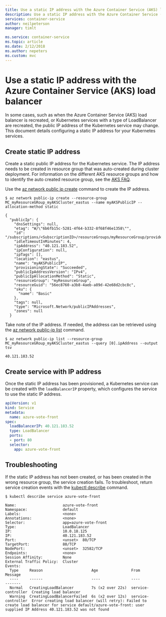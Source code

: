 ```yaml
---
title: Use a static IP address with the Azure Container Service (AKS) load balancer
description: Use a static IP address with the Azure Container Service (AKS) load balancer.
services: container-service
author: neilpeterson
manager: timlt

ms.service: container-service
ms.topic: article
ms.date: 2/12/2018
ms.author: nepeters
ms.custom: mvc
---
```


# Use a static IP address with the Azure Container Service (AKS) load balancer

In some cases, such as when the Azure Container Service (AKS) load balancer is recreated, or Kubernetes services with a type of LoadBalancer are recreated, the public IP address of the Kubernetes service may change. This document details configuring a static IP address for your Kubernetes services.

## Create static IP address

Create a static public IP address for the Kubernetes service. The IP address needs to be created in resource group that was auto-created during cluster deployment. For information on the different AKS resource groups and how to identify the auto created resource group, see the [AKS FAQ][aks-faq-resource-group].

Use the [az network public ip create][az-network-public-ip-create] command to create the IP address.

```console
$ az network public-ip create --resource-group MC_myResourceGRoup_myAKSCluster_eastus --name myAKSPublicIP --allocation-method static

{
  "publicIp": {
    "dnsSettings": null,
    "etag": "W/\"6b6fb15c-5281-4f64-b332-8f68f46e1358\"",
    "id": "/subscriptions/<SubscriptionID>/resourceGroups/myResourceGroup/providers/Microsoft.Network/publicIPAddresses/myAKSPublicIP",
    "idleTimeoutInMinutes": 4,
    "ipAddress": "40.121.183.52",
    "ipConfiguration": null,
    "ipTags": [],
    "location": "eastus",
    "name": "myAKSPublicIP",
    "provisioningState": "Succeeded",
    "publicIpAddressVersion": "IPv4",
    "publicIpAllocationMethod": "Static",
    "resourceGroup": "myResourceGroup",
    "resourceGuid": "56ec8760-a3b8-4aeb-a89d-42e68d2cbc8c",
    "sku": {
      "name": "Basic"
    },
    "tags": null,
    "type": "Microsoft.Network/publicIPAddresses",
    "zones": null
  }
````

Take note of the IP address. If needed, the address can be retrieved using the [az network public-ip list][az-network-public-ip-list] command.

```console
$ az network public-ip list --resource-group MC_myResourceGRoup_myAKSCluster_eastus --query [0].ipAddress --output tsv

40.121.183.52
```

## Create service with IP address

Once the static IP address has been provisioned, a Kubernetes service can be created with the `loadBalancerIP` property, which configures the service to use the static IP address.

```yaml
apiVersion: v1
kind: Service
metadata:
  name: azure-vote-front
spec:
  loadBalancerIP: 40.121.183.52
  type: LoadBalancer
  ports:
  - port: 80
  selector:
    app: azure-vote-front
```

## Troubleshooting

If the static IP address has not been created, or has been created in the wrong resource group, the service creation fails. To troubleshoot, return service creation events with the [kubectl describe][kubectl-describe] command.

```console
$ kubectl describe service azure-vote-front

Name:                     azure-vote-front
Namespace:                default
Labels:                   <none>
Annotations:              <none>
Selector:                 app=azure-vote-front
Type:                     LoadBalancer
IP:                       10.0.18.125
IP:                       40.121.183.52
Port:                     <unset>  80/TCP
TargetPort:               80/TCP
NodePort:                 <unset>  32582/TCP
Endpoints:                <none>
Session Affinity:         None
External Traffic Policy:  Cluster
Events:
  Type     Reason                      Age               From                Message
  ----     ------                      ----              ----                -------
  Normal   CreatingLoadBalancer        7s (x2 over 22s)  service-controller  Creating load balancer
  Warning  CreatingLoadBalancerFailed  6s (x2 over 12s)  service-controller  Error creating load balancer (will retry): Failed to create load balancer for service default/azure-vote-front: user supplied IP Address 40.121.183.52 was not found
```

<!-- LINKS - External -->
[kubectl-describe]: https://kubernetes-v1-4.github.io/docs/user-guide/kubectl/kubectl_describe/ 

<!-- LINKS - Internal -->
[aks-faq-resource-group]: faq.md#why-are-two-resource-groups-created-with-aks
[az-network-public-ip-create]: /cli/azure/network/public-ip#az_network_public_ip_create
[az-network-public-ip-list]: /cli/azure/network/public-ip#az_network_public_ip_list
